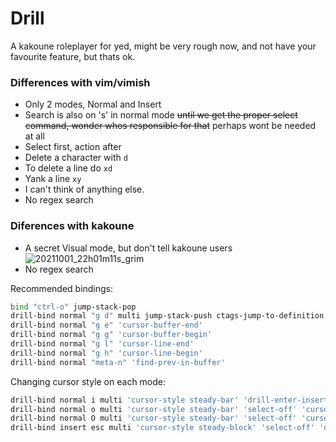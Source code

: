 # Drill
A kakoune roleplayer for yed, might be very rough now, and not have your favourite feature, but thats ok.

### Differences with vim/vimish

* Only 2 modes, Normal and Insert
* Search is also on 's' in normal mode ~~until we get the proper select command, wonder whos responsible for that~~ perhaps wont be needed at all
* Select first, action after
* Delete a character with `d`
* To delete a line do `xd`
* Yank a line `xy`
* I can't think of anything else.
* No regex search

### Diferences with kakoune
* A secret Visual mode, but don't tell kakoune users
  ![20211001_22h01m11s_grim](https://user-images.githubusercontent.com/71751817/135701850-bddce287-dd75-4bf9-8a95-dbc4c876c4a3.png)
* No regex search

Recommended bindings:
```bash
bind "ctrl-o" jump-stack-pop
drill-bind normal "g d" multi jump-stack-push ctags-jump-to-definition
drill-bind normal "g e" 'cursor-buffer-end'
drill-bind normal "g g" 'cursor-buffer-begin'
drill-bind normal "g l" 'cursor-line-end'
drill-bind normal "g h" 'cursor-line-begin'
drill-bind normal "meta-n" 'find-prev-in-buffer'
```

Changing cursor style on each mode:
```bash
drill-bind normal i multi 'cursor-style steady-bar' 'drill-enter-insert'
drill-bind normal o multi 'cursor-style steady-bar' 'select-off' 'cursor-line-end' 'insert 13' 'drill-enter-insert'
drill-bind normal O multi 'cursor-style steady-bar' 'select-off' 'cursor-up' 'cursor-line-end' 'insert 13' 'drill-enter-insert'
drill-bind insert esc multi 'cursor-style steady-block' 'select-off' 'drill-exit-insert'

```
